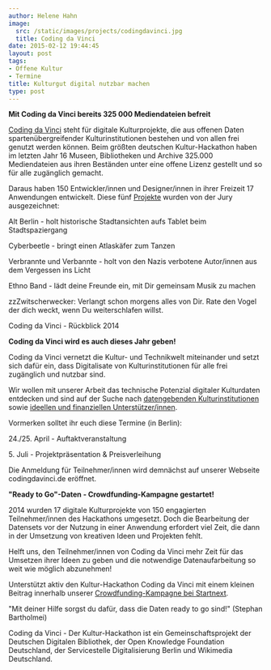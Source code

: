 ```yaml
---
author: Helene Hahn
image:
  src: /static/images/projects/codingdavinci.jpg
  title: Coding da Vinci
date: 2015-02-12 19:44:45
layout: post
tags:
- Offene Kultur
- Termine
title: Kulturgut digital nutzbar machen
type: post
---
```

**Mit Coding da Vinci bereits 325 000 Mediendateien befreit**

[Coding da Vinci](http://codingdavinci.de) steht für digitale Kulturprojekte, die aus offenen Daten spartenübergreifender Kulturinstitutionen bestehen und von allen frei genutzt werden können. Beim größten deutschen Kultur-Hackathon haben im letzten Jahr 16 Museen, Bibliotheken und Archive 325.000 Mediendateien aus ihren Beständen unter eine offene Lizenz gestellt und so für alle zugänglich gemacht. 

Daraus haben 150 Entwickler/innen und Designer/innen in ihrer Freizeit 17 Anwendungen entwickelt. Diese fünf [Projekte](http://codingdavinci.de/projekte-2014/) wurden von der Jury ausgezeichnet:

Alt Berlin - holt historische Stadtansichten aufs Tablet beim Stadtspaziergang  
  
Cyberbeetle - bringt einen Atlaskäfer zum Tanzen  
  
Verbrannte und Verbannte - holt von den Nazis verbotene Autor/innen aus dem Vergessen ins Licht  
  
Ethno Band - lädt deine Freunde ein, mit Dir gemeinsam Musik zu machen  
  
zzZwitscherwecker: Verlangt schon morgens alles von Dir. Rate den Vogel der dich weckt, wenn Du weiterschlafen willst.  


  
Coding da Vinci - Rückblick 2014  
  
  
  
  
**Coding da Vinci wird es auch dieses Jahr geben!**

Coding da Vinci vernetzt die Kultur- und Technikwelt miteinander und setzt sich dafür ein, dass Digitalisate von Kulturinstitutionen für alle frei zugänglich und nutzbar sind. 

Wir wollen mit unserer Arbeit das technische Potenzial digitaler Kulturdaten entdecken und sind auf der Suche nach [datengebenden Kulturinstitutionen](http://codingdavinci.de/mitmachen/#kulturinstitution) sowie [ideellen und finanziellen Unterstützer/innen](http://codingdavinci.de/unterstuetzer/).  
  
  
Vormerken solltet ihr euch diese Termine (in Berlin):

24./25. April - Auftaktveranstaltung  
  
5\. Juli - Projektpräsentation & Preisverleihung  


Die Anmeldung für Teilnehmer/innen wird demnächst auf unserer Webseite codingdavinci.de eröffnet.  
  


**"Ready to Go"-Daten - Crowdfunding-Kampagne gestartet!**

2014 wurden 17 digitale Kulturprojekte von 150 engagierten Teilnehmer/innen des Hackathons umgesetzt. Doch die Bearbeitung der Datensets vor der Nutzung in einer Anwendung erfordert viel Zeit, die dann in der Umsetzung von kreativen Ideen und Projekten fehlt. 

Helft uns, den Teilnehmer/innen von Coding da Vinci mehr Zeit für das Umsetzen ihrer Ideen zu geben und die notwendige Datenaufarbeitung so weit wie möglich abzunehmen!

Unterstützt aktiv den Kultur-Hackathon Coding da Vinci mit einem kleinen Beitrag innerhalb unserer [Crowdfunding-Kampagne bei Startnext](https://www.startnext.com/codingdavinci). 

  
"Mit deiner Hilfe sorgst du dafür, dass die Daten ready to go sind!" (Stephan Bartholmei)  
  
  


Coding da Vinci - Der Kultur-Hackathon ist ein Gemeinschaftsprojekt der Deutschen Digitalen Bibliothek, der Open Knowledge Foundation Deutschland, der Servicestelle Digitalisierung Berlin und Wikimedia Deutschland.